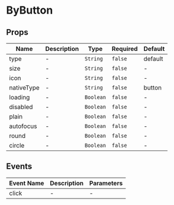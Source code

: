 # ByButton

## Props

<!-- @vuese:ByButton:props:start -->
|Name|Description|Type|Required|Default|
|---|---|---|---|---|
|type|-|`String`|`false`|default|
|size|-|`String`|`false`|-|
|icon|-|`String`|`false`|-|
|nativeType|-|`String`|`false`|button|
|loading|-|`Boolean`|`false`|-|
|disabled|-|`Boolean`|`false`|-|
|plain|-|`Boolean`|`false`|-|
|autofocus|-|`Boolean`|`false`|-|
|round|-|`Boolean`|`false`|-|
|circle|-|`Boolean`|`false`|-|

<!-- @vuese:ByButton:props:end -->


## Events

<!-- @vuese:ByButton:events:start -->
|Event Name|Description|Parameters|
|---|---|---|
|click|-|-|

<!-- @vuese:ByButton:events:end -->


